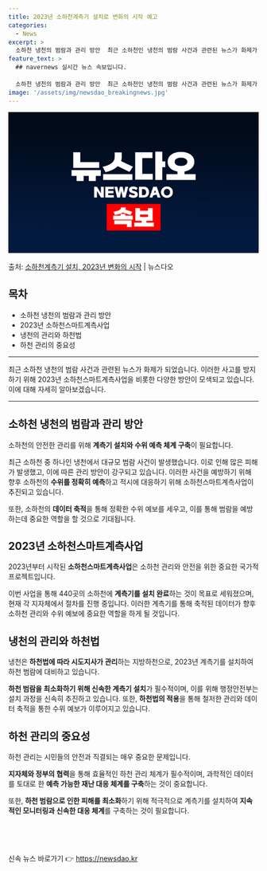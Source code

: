 ```yaml
---
title: 2023년 소하천계측기 설치로 변화의 시작 예고
categories:
  - News
excerpt: >
  소하천 냉천의 범람과 관리 방안  최근 소하천인 냉천의 범람 사건과 관련된 뉴스가 화제가 되었습니다. 길이가…
feature_text: >
  ## navernews 실시간 뉴스 속보입니다.

  소하천 냉천의 범람과 관리 방안  최근 소하천인 냉천의 범람 사건과 관련된 뉴스가 화제가 되었습니다. 길이가…
image: '/assets/img/newsdao_breakingnews.jpg'
---
```


![뉴스다오 속보](/assets/img/newsdao_breakingnews.jpg)

<p>출처: <a href="https://newsdao.kr/4682" rel="dofollow">소하천계측기 설치, 2023년 변화의 시작</a> | 뉴스다오</p>

<h2 data-ke-size="size26">목차</h2>
<ul>
    <li>소하천 냉천의 범람과 관리 방안</li>
    <li>2023년 소하천스마트계측사업</li>
    <li>냉천의 관리와 하천법</li>
    <li>하천 관리의 중요성</li>
</ul>
<hr>
<p data-ke-size="size16">최근 소하천 냉천의 범람 사건과 관련된 뉴스가 화제가 되었습니다. 이러한 사고를 방지하기 위해 2023년 소하천스마트계측사업을 비롯한 다양한 방안이 모색되고 있습니다. 이에 대해 자세히 알아보겠습니다.</p>
<hr>

<h2 data-ke-size="size26">소하천 냉천의 범람과 관리 방안</h2>
<p data-ke-size="size16">소하천의 안전한 관리를 위해 <b>계측기 설치와 수위 예측 체계 구축</b>이 필요합니다.</p>
<p>최근 소하천 중 하나인 냉천에서 대규모 범람 사건이 발생했습니다. 이로 인해 많은 피해가 발생했고, 이에 따른 관리 방안이 강구되고 있습니다. 이러한 사건을 예방하기 위해 향후 소하천의 <b>수위를 정확히 예측</b>하고 적시에 대응하기 위해 소하천스마트계측사업이 추진되고 있습니다.</p>
<p>또한, 소하천의 <b>데이터 축적</b>을 통해 정확한 수위 예보를 세우고, 이를 통해 범람을 예방하는데 중요한 역할을 할 것으로 기대됩니다.</p>

<h2 data-ke-size="size26">2023년 소하천스마트계측사업</h2>
<p data-ke-size="size16">2023년부터 시작된 <b>소하천스마트계측사업</b>은 소하천 관리와 안전을 위한 중요한 국가적 프로젝트입니다.</p>
<p>이번 사업을 통해 440곳의 소하천에 <b>계측기를 설치 완료</b>하는 것이 목표로 세워졌으며, 현재 각 지자체에서 절차를 진행 중입니다. 이러한 계측기를 통해 축적된 데이터가 향후 소하천 관리와 수위 예보에 중요한 역할을 하게 될 것입니다.</p>

<h2 data-ke-size="size26">냉천의 관리와 하천법</h2>
<p data-ke-size="size16">냉천은 <b>하천법에 따라 시도지사가 관리</b>하는 지방하천으로, 2023년 계측기를 설치하여 하천 범람에 대비하고 있습니다.</p>
<p><b>하천 범람을 최소화하기 위해 신속한 계측기 설치</b>가 필수적이며, 이를 위해 행정안전부는 설치 과정을 신속히 추진하고 있습니다. 또한, <b>하천법의 적용</b>을 통해 철저한 관리와 데이터 축적을 통한 수위 예보가 이루어지고 있습니다.</p>

<h2 data-ke-size="size26">하천 관리의 중요성</h2>
<p data-ke-size="size16">하천 관리는 시민들의 안전과 직결되는 매우 중요한 문제입니다.</p>
<p><b>지자체와 정부의 협력</b>을 통해 효율적인 하천 관리 체계가 필수적이며, 과학적인 데이터를 토대로 한 <b>예측 가능한 재난 대응 체계를 구축</b>하는 것이 중요합니다.</p>
<p>또한, <b>하천 범람으로 인한 피해를 최소화</b>하기 위해 적극적으로 계측기를 설치하여 <b>지속적인 모니터링과 신속한 대응 체계</b>를 구축하는 것이 필요합니다.</p>

<p data-ke-size="size16">&nbsp;</p>
<p data-ke-size="size16">&nbsp;</p> 

신속 뉴스 바로가기 👉 <a href="https://newsdao.kr" rel="dofollow">https://newsdao.kr</a>


